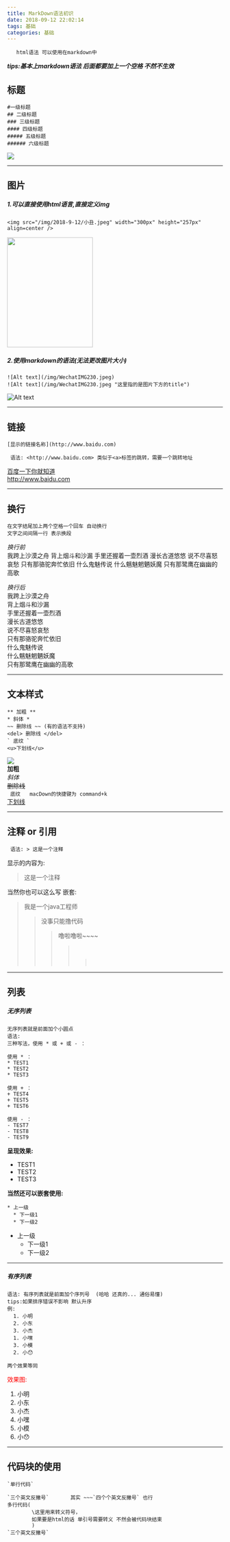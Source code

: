```yaml
---
title: MarkDown语法初识
date: 2018-09-12 22:02:14
tags: 基础
categories: 基础
---
```

       html语法 可以使用在markdown中
  ***tips:基本上markdown语法 后面都要加上一个空格 不然不生效***
      
## 标题 

````
#一级标题
## 二级标题
### 三级标题
#### 四级标题
##### 五级标题
###### 六级标题
````
![](/img/2018-9-12/h1.png)

---
<!--more-->

## 图片
##### 1.可以直接使用html语言,直接定义img
```
<img src="/img/2018-9-12/小丑.jpeg" width="300px" height="257px" align=center />
```
   <img src="/img/2018-9-12/小丑.jpeg" width="200px" height="257px" />
  
##### 2.使用markdown的语法(无法更改图片大小)
```
![Alt text](/img/WechatIMG230.jpeg)
![Alt text](/img/WechatIMG230.jpeg "这里指的是图片下方的title")
```
![Alt text](/img/2018-9-12/蝙蝠侠.jpg "图片标题")
		
----

<!--more-->

## 链接
````
[显示的链接名称](http://www.baidu.com)  

 语法: <http://www.baidu.com> 类似于<a>标签的跳转，需要一个跳转地址 
````
[百度一下你就知道](http://www.baidu.com)  
<http://www.baidu.com>

---

## 换行
````
在文字结尾加上两个空格一个回车 自动换行
文字之间间隔一行 表示换段
````
*换行前*  
我跨上沙漠之舟 背上烟斗和沙漏 手里还握着一壶烈酒 漫长古道悠悠 说不尽喜怒哀愁 只有那骆驼奔忙依旧 什么鬼魅传说 什么魑魅魍魉妖魔 只有那鹭鹰在幽幽的高歌  

*换行后*  
我跨上沙漠之舟  
背上烟斗和沙漏  
手里还握着一壶烈酒  
漫长古道悠悠  
说不尽喜怒哀愁  
只有那骆驼奔忙依旧  
什么鬼魅传说  
什么魑魅魍魉妖魔  
只有那鹭鹰在幽幽的高歌  

---

## 文本样式
````
** 加粗 **
* 斜体 *
~~ 删除线 ~~ (有的语法不支持)
<del> 删除线 </del> 
` 底纹 `
<u>下划线</u>
````
![](/img/2018-9-12/FontType.png)  
**加粗**  
*斜体*   
<del> 删除线 </del>  
` 底纹   macDown的快捷键为 command+k`  
<u>下划线</u>
   

---

## 注释 or 引用
` 语法: > 这是一个注释` 
 
显示的内容为:  
> 这是一个注释  

当然你也可以这么写 嵌套:  
>我是一个java工程师 
>>没事只能撸代码 
>>> 噜啦噜啦~~~~
>>>>&emsp;
>>>>>&emsp;
 
----

## 列表
##### 无序列表
```
无序列表就是前面加个小圆点
语法: 
三种写法，使用 * 或 + 或 - ：

使用 * ：
* TEST1
* TEST2
* TEST3

使用 + ：
+ TEST4
+ TEST5
+ TEST6

使用 - ：
- TEST7
- TEST8
- TEST9
```
**呈现效果:**  

* TEST1
* TEST2
* TEST3

**当然还可以嵌套使用:**  

````
* 上一级    
  * 下一级1
  * 下一级2
````

* 上一级    
  * 下一级1
  * 下一级2

---

##### 有序列表
```
语法: 有序列表就是前面加个序列号  (哈哈 还真的... 通俗易懂)
tips:如果排序错误不影响 默认升序
例:
  1. 小明
  2. 小东
  3. 小杰
  1. 小嘿
  3. 小模
  2. 小😯
  
两个效果等同
```
<font color='red'>效果图:</font>

  1. 小明
  2. 小东
  3. 小杰
  1. 小嘿
  3. 小模
  2. 小😯  

----

## 代码块的使用
```
`单行代码`

`三个英文反撇号`       其实 ~~~`四个个英文反撇号` 也行
多行代码(
        \这里用来转义符号，
        如果要是html的话 单引号需要转义 不然会被代码块结束
        )
`三个英文反撇号`

```
